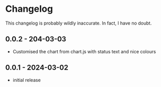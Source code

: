 # Changelog

This changelog is probably wildly inaccurate. In fact, I have no doubt.

## 0.0.2 - 204-03-03

- Customised the chart from chart.js with status text and nice colours

## 0.0.1 - 2024-03-02

- initial release
